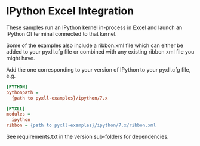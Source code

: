 # IPython Excel Integration

These samples run an IPython kernel in-process in Excel and launch an IPython Qt terminal connected to that kernel.

Some of the examples also include a ribbon.xml file which can either be added to your pyxll.cfg file or combined with any existing
ribbon xml file you might have.

Add the one corresponding to your version of IPython to your pyxll.cfg file, e.g.

```ini
[PYTHON]
pythonpath =
  {path to pyxll-examples}/ipython/7.x

[PYXLL]
modules =
  ipython
ribbon = {path to pyxll-examples}/ipython/7.x/ribbon.xml
```

See requirements.txt in the version sub-folders for dependencies.
